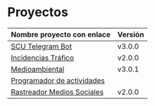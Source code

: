 # Proyectos

| Nombre proyecto con enlace                                                         | Versión |
|------------------------------------------------------------------------------------|---------|
| [SCU Telegram Bot](https://github.com/Test-Driven-Robins/scu-telegram-bot)         | v3.0.0  |
| [Incidencias Tráfico](https://github.com/RakutenTeam/IncidenciasTrafico)           | v2.0.0  |
| [Medioambiental](https://github.com/medioambiental-tdd/medioambiental)             | v3.0.1  |
| [Programador de actividades](https://github.com/TaskingWorld/QAProject)            |   |
| [Rastreador Medios Sociales](https://github.com/Rastreador-medios-sociales/Scanner)| v2.0.0  |

